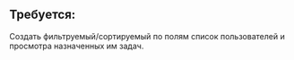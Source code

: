 ## Требуется:
Создать фильтруемый/сортируемый по полям список пользователей и просмотра назначенных им задач.
